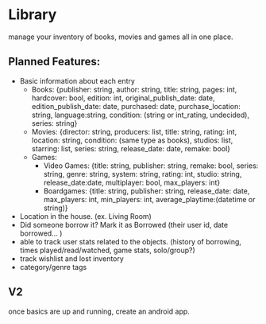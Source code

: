 # Library
manage your inventory of books, movies and games all in one place.


## Planned Features:
- Basic information about each entry
    - Books: {publisher: string, author: string, title: string, pages: int, hardcover: bool, edition: int, original_publish_date: date, edition_publish_date: date, purchased: date, purchase_location: string, language:string, condition: (string or int_rating, undecided), series: string}
    - Movies: {director: string, producers: list, title: string, rating: int, location: string, condition: (same type as books), studios: list, starring: list, series: string, release_date: date, remake: bool}
    - Games: 
      - Video Games: {title: string, publisher: string, remake: bool, series: string, genre: string, system: string, rating: int, studio: string, release_date:date, multiplayer: bool, max_players: int}
      - Boardgames: {title: string, publisher: string, release_date: date, max_players: int, min_players: int, average_playtime:(datetime or string)}
- Location in the house. (ex. Living Room)
- Did someone borrow it? Mark it as Borrowed  (their user id, date borrowed... )
- able to track user stats related to the objects. (history of borrowing, times played/read/watched, game stats, solo/group?)
- track wishlist and lost inventory 
- category/genre tags 

## V2
once basics are up and running, create an android app.  
